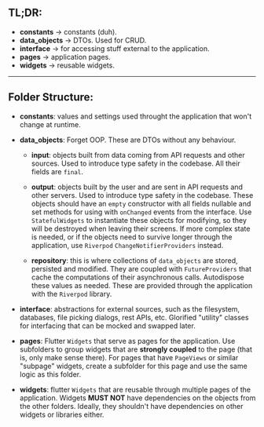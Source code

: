 ## TL;DR:

- **constants** -> constants (duh).
- **data_objects** -> DTOs. Used for CRUD.
- **interface** -> for accessing stuff external to the application.
- **pages** -> application pages.
- **widgets** -> reusable widgets.

---

## Folder Structure:

- **constants**: values and settings used throught the application that won't change at runtime.

- **data_objects**: Forget OOP. These are DTOs without any behaviour.
    - **input**: objects built from data coming from API requests and other sources. Used to introduce type safety in the codebase. All their fields are `final`.

    - **output**: objects built by the user and are sent in API requests and other servers. Used to introduce type safety in the codebase. These objects should have an `empty` constructor with all fields nullable and set methods for using with `onChanged` events from the interface. Use `StatefulWidgets` to instantiate these objects for modifying, so they will be destroyed when leaving their screens. If more complex state is needed, or if the objects need to survive longer through the application, use `Riverpod` `ChangeNotifierProviders` instead.

    - **repository**: this is where collections of `data_objects` are stored, persisted and modified. They are coupled with `FutureProviders` that cache the computations of their asynchronous calls. Autodispose these values as needed. These are provided through the application with the `Riverpod` library.

- **interface**: abstractions for external sources, such as the filesystem, databases, file picking dialogs, rest APIs, etc. Glorified "utility" classes for interfacing that can be mocked and swapped later.

- **pages**: Flutter `Widgets` that serve as pages for the application. Use subfolders to group widgets that are **strongly coupled** to the page (that is, only make sense there). For pages that have `PageViews` or similar "subpage" widgets, create a subfolder for this page and use the same logic as this folder.

- **widgets**: flutter `Widgets` that are reusable through multiple pages of the application. Widgets **MUST NOT** have dependencies on the objects from the other folders. Ideally, they shouldn't have dependencies on other widgets or libraries either.